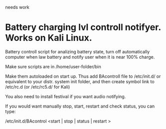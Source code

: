 needs work

# Battery charging lvl controll notifyer. Works on Kali Linux.

Battery controll script for analizing battery state, turn off automatically computer when law battery and notify user when it is near 100% charge.

Make sure scripts are in /home/user-folder/bin

Make them autoloaded on start up. Thus add BAcontroll file to /etc/init.d/ or equivalent to your distr. system init folder, and then create symbol link to /etc/rc.d (or /etc/rc5.d/ for Kali)

You also need to install festival if you want audio notifying.

If you would want manually stop, start, restart and check status, you can type:

/etc/init.d/BAcontrol <start | stop | status | restart >

